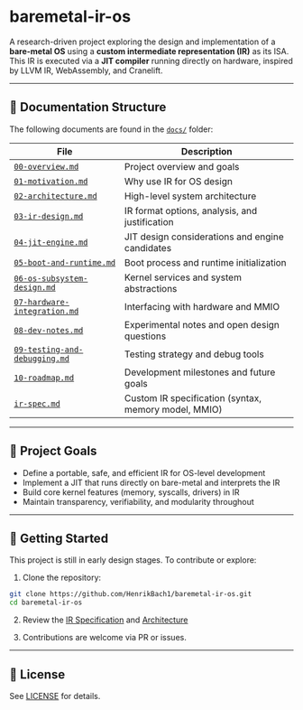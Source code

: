 # baremetal-ir-os

A research-driven project exploring the design and implementation of a **bare-metal OS** using a **custom intermediate representation (IR)** as its ISA. This IR is executed via a **JIT compiler** running directly on hardware, inspired by LLVM IR, WebAssembly, and Cranelift.

---

## 📂 Documentation Structure

The following documents are found in the [`docs/`](docs/) folder:

| File                            | Description |
|---------------------------------|-------------|
| [`00-overview.md`](docs/00-overview.md)           | Project overview and goals |
| [`01-motivation.md`](docs/01-motivation.md)         | Why use IR for OS design |
| [`02-architecture.md`](docs/02-architecture.md)       | High-level system architecture |
| [`03-ir-design.md`](docs/03-ir-design.md)          | IR format options, analysis, and justification |
| [`04-jit-engine.md`](docs/04-jit-engine.md)         | JIT design considerations and engine candidates |
| [`05-boot-and-runtime.md`](docs/05-boot-and-runtime.md) | Boot process and runtime initialization |
| [`06-os-subsystem-design.md`](docs/06-os-subsystem-design.md) | Kernel services and system abstractions |
| [`07-hardware-integration.md`](docs/07-hardware-integration.md) | Interfacing with hardware and MMIO |
| [`08-dev-notes.md`](docs/08-dev-notes.md)          | Experimental notes and open design questions |
| [`09-testing-and-debugging.md`](docs/09-testing-and-debugging.md) | Testing strategy and debug tools |
| [`10-roadmap.md`](docs/10-roadmap.md)             | Development milestones and future goals |
| [`ir-spec.md`](docs/ir-spec.md)                   | Custom IR specification (syntax, memory model, MMIO) |

---

## 🚀 Project Goals

- Define a portable, safe, and efficient IR for OS-level development
- Implement a JIT that runs directly on bare-metal and interprets the IR
- Build core kernel features (memory, syscalls, drivers) in IR
- Maintain transparency, verifiability, and modularity throughout

---

## 🔧 Getting Started

This project is still in early design stages. To contribute or explore:

1. Clone the repository:
```bash
git clone https://github.com/HenrikBach1/baremetal-ir-os.git
cd baremetal-ir-os
```

2. Review the [IR Specification](docs/ir-spec.md) and [Architecture](docs/02-architecture.md)

3. Contributions are welcome via PR or issues.

---

## 📜 License

See [LICENSE](LICENSE) for details.
